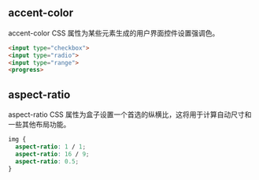 ## accent-color

accent-color CSS 属性为某些元素生成的用户界面控件设置强调色。

```html
<input type="checkbox">
<input type="radio">
<input type="range">
<progress>
```


## aspect-ratio

aspect-ratio CSS 属性为盒子设置一个首选的纵横比，这将用于计算自动尺寸和一些其他布局功能。

```css
img {
  aspect-ratio: 1 / 1;
  aspect-ratio: 16 / 9;
  aspect-ratio: 0.5;
}
```